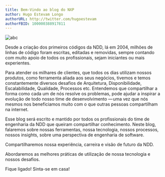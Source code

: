 ```yaml
---
title: Bem-Vindo ao blog do NXP
author: Hugo Estevam Longo
authorURL: http://twitter.com/hugoestevam
authorFBID: 100000388917811
---
```


![abc](/img/ndd-fachada-full.jpg)

Desde a criação dos primeiros códigos da NDD, lá em 2004, milhões de linhas de código foram escritas, editadas e removidas, sempre contando com muito apoio de todos os profissionais, sejam iniciantes ou mais experientes.

<!--truncate-->

Para atender os milhares de clientes, que todos os dias utilizam nossos produtos, como ferramenta aliada aos seus negócios, tivemos e temos constantemente diversos desafios de Arquitetura, Disponibilidade, Escalabilidade, Qualidade, Processos etc. Entendemos que compartilhar a forma como cada um de nós resolve os problemas, pode ajudar a inspirar a evolução de todo nosso time de desenvolvimento — uma vez que nós mesmos nos beneficiamos muito com o que outras pessoas compartilham na internet.

Esse blog será escrito e mantido por todos os profissionais do time de engenharia da NDD que queiram compartilhar conhecimento. Neste blog, falaremos sobre nossas ferramentas, nossa tecnologia, nossos processos, nossos insights, sobre uma perspectiva de engenharia de software.

Compartilharemos nossa experiência, carreira e visão de futuro da NDD.

Abordaremos as melhores práticas de utilização de nossa tecnologia e nossos desafios. 

Fique ligado!
Sinta-se em casa!
